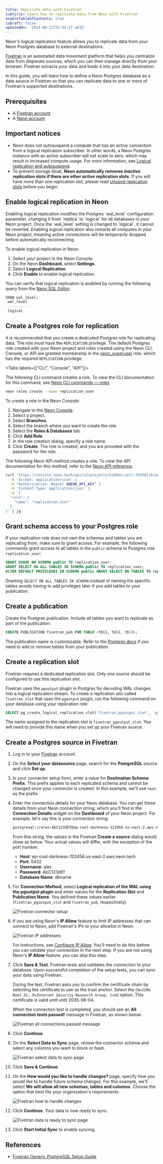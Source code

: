 ```yaml
---
title: Replicate data with Fivetran
subtitle: Learn how to replicate data from Neon with Fivetran
enableTableOfContents: true
isDraft: false
updatedOn: '2024-08-12T21:44:27.443Z'
---
```


Neon's logical replication feature allows you to replicate data from your Neon Postgres database to external destinations.

[Fivetran](https://fivetran.com/) is an automated data movement platform that helps you centralize data from disparate sources, which you can then manage directly from your browser. Fivetran extracts your data and loads it into your data destination.

In this guide, you will learn how to define a Neon Postgres database as a data source in Fivetran so that you can replicate data to one or more of Fivetran's supported destinations.

## Prerequisites

- A [Fivetran account](https://fivetran.com/)
- A [Neon account](https://console.neon.tech/)

## Important notices

- Neon does not autosuspend a compute that has an active connection from a logical replication subscriber. In other words, a Neon Postgres instance with an active subscriber will not scale to zero, which may result in increased compute usage. For more information, see [Logical replication and autosuspend](/docs/guides/logical-replication-neon#logical-replication-and-autosuspend).
- To prevent storage bloat, **Neon automatically removes _inactive_ replication slots if there are other _active_ replication slots**. If you will have more than one replication slot, please read [Unused replication slots](/docs/guides/logical-replication-neon#unused-replication-slots) before you begin.

## Enable logical replication in Neon

<Admonition type="important">
Enabling logical replication modifies the Postgres `wal_level` configuration parameter, changing it from `replica` to `logical` for all databases in your Neon project. Once the `wal_level` setting is changed to `logical`, it cannot be reverted. Enabling logical replication also restarts all computes in your Neon project, meaning active connections will be temporarily dropped before automatically reconnecting.
</Admonition>

To enable logical replication in Neon:

1. Select your project in the Neon Console.
2. On the Neon **Dashboard**, select **Settings**.
3. Select **Logical Replication**.
4. Click **Enable** to enable logical replication.

You can verify that logical replication is enabled by running the following query from the [Neon SQL Editor](/docs/get-started-with-neon/query-with-neon-sql-editor):

```sql
SHOW wal_level;
 wal_level
-----------
 logical
```

## Create a Postgres role for replication

It is recommended that you create a dedicated Postgres role for replicating data. The role must have the `REPLICATION` privilege. The default Postgres role created with your Neon project and roles created using the Neon CLI, Console, or API are granted membership in the [neon_superuser](/docs/manage/roles#the-neonsuperuser-role) role, which has the required `REPLICATION` privilege.

<Tabs labels={["CLI", "Console", "API"]}>

<TabItem>

The following CLI command creates a role. To view the CLI documentation for this command, see [Neon CLI commands — roles](https://api-docs.neon.tech/reference/createprojectbranchrole)

```bash
neon roles create --name replication_user
```

</TabItem>

<TabItem>

To create a role in the Neon Console:

1. Navigate to the [Neon Console](https://console.neon.tech).
2. Select a project.
3. Select **Branches**.
4. Select the branch where you want to create the role.
5. Select the **Roles & Databases** tab.
6. Click **Add Role**.
7. In the role creation dialog, specify a role name.
8. Click **Create**. The role is created, and you are provided with the password for the role.

</TabItem>

<TabItem>

The following Neon API method creates a role. To view the API documentation for this method, refer to the [Neon API reference](/docs/reference/cli-roles).

```bash
curl 'https://console.neon.tech/api/v2/projects/hidden-cell-763301/branches/br-blue-tooth-671580/roles' \
  -H 'Accept: application/json' \
  -H "Authorization: Bearer $NEON_API_KEY" \
  -H 'Content-Type: application/json' \
  -d '{
  "role": {
    "name": "replication_user"
  }
}' | jq
```

</TabItem>

</Tabs>

## Grant schema access to your Postgres role

If your replication role does not own the schemas and tables you are replicating from, make sure to grant access. For example, the following commands grant access to all tables in the `public` schema to Postgres role `replication_user`:

```sql
GRANT USAGE ON SCHEMA public TO replication_user;
GRANT SELECT ON ALL TABLES IN SCHEMA public TO replication_user;
ALTER DEFAULT PRIVILEGES IN SCHEMA public GRANT SELECT ON TABLES TO replication_user;
```

Granting `SELECT ON ALL TABLES IN SCHEMA` instead of naming the specific tables avoids having to add privileges later if you add tables to your publication.

## Create a publication

Create the Postgres publication. Include all tables you want to replicate as part of the publication:

```sql
CREATE PUBLICATION fivetran_pub FOR TABLE <tbl1, tbl2, tbl3>;
```

The publication name is customizable. Refer to the [Postgres docs](https://www.postgresql.org/docs/current/logical-replication-publication.html) if you need to add or remove tables from your publication.

## Create a replication slot

Fivetran requires a dedicated replication slot. Only one source should be configured to use this replication slot.

Fivetran uses the `pgoutput` plugin in Postgres for decoding WAL changes into a logical replication stream. To create a replication slot called `fivetran_slot` that uses the `pgoutput` plugin, run the following command on your database using your replication role:

```sql
SELECT pg_create_logical_replication_slot('fivetran_pgoutput_slot', 'pgoutput');
```

The name assigned to the replication slot is `fivetran_pgoutput_slot`. You will need to provide this name when you set up your Fivetran source.

## Create a Postgres source in Fivetran

1. Log in to your [Fivetran](https://fivetran.com/) account.
1. On the **Select your datasource** page, search for the **PostgreSQL** source and click **Set up**.
1. In your connector setup form, enter a value for **Destination Schema Prefix**. This prefix applies to each replicated schema and cannot be changed once your connector is created. In this example, we'll use `neon` as the prefix.
1. Enter the connection details for your Neon database. You can get these details from your Neon connection string, which you'll find in the **Connection Details** widget on the **Dashboard** of your Neon project.
   For example, let's say this is your connection string:

   ```bash shouldWrap
   postgresql://alex:AbC123dEf@ep-cool-darkness-123456.us-east-2.aws.neon.tech/dbname?sslmode=require
   ```

   From this string, the values in the Fivetran **Create a source** dialog would show as below. Your actual values will differ, with the exception of the port number.

   - **Host**: ep-cool-darkness-123456.us-east-2.aws.neon.tech
   - **Port**: 5432
   - **Username**: alex
   - **Password**: AbC123dEf
   - **Database Name**: dbname

1. For **Connection Method**, select **Logical replication of the WAL using the pgoutput plugin** and enter values for the **Replication Slot** and **Publication Name**. You deifned these values earlier (`fivetran_pgoutput_slot` and `fivetran_pub`, respectively).

   ![Fivetran connector setup](/docs/guides/fivetran_connector_setup.png)

1. If you are using Neon's **IP Allow** feature to limit IP addresses that can connect to Neon, add Fivetran's IPs to your allowlist in Neon.

   ![Fivetran IP addresses](/docs/guides/fivetran_ips.png)

   For instructions, see [Configure IP Allow](/docs/manage/projects#configure-ip-allow). You'll need to do this before you can validate your connection in the next step. If you are not using Neon's **IP Allow** feature, you can skip this step.

1. Click **Save & Test**. Fivetran tests and validates the connection to your database. Upon successful completion of the setup tests, you can sync your data using Fivetran.

   During the test, Fivetran asks you to confirm the certificate chain by selecting the certificate to use as the trust anchor. Select the `CN=ISRG Root X1, 0=Internet Security Research Group, C=US` option. This certificate is valid unitl until 2035-06-04.

   When the connection test is completed, you should see an **All connection tests passed!** message in Fivetran, as shown below:

   ![Fivetran all connections passed message](/docs/guides/fivetran_connection_test.png)

1. Click **Continue**.
1. On the **Select Data to Sync** page, review the connector schema and select any columns you want to block or hash.

   ![Fivetran select data to sync page](/docs/guides/fivetran_select_data.png)

1. Click **Save & Continue**.

1. On the **How would you like to handle changes?** page, specify how you would like to handle future schema changes. For this example, we'll select **We will allow all new schemas, tables and columns**. Choose the option that best fits your organization's requirements.

   ![Fivetran how to handle changes](/docs/guides/fivetran_changes.png)

1. Click **Continue**. Your data is now ready to sync.

   ![Fivetran data is ready to sync page](/docs/guides/fivetran_ready_to_sync.png)

1. Click **Start Initial Sync** to enable syncing.

## References

- [Fivetran Generic PostgreSQL Setup Guide](https://fivetran.com/docs/databases/postgresql/setup-guide)

<NeedHelp/>
